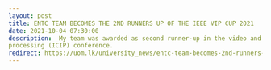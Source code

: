 ```yaml
---
layout: post
title: ENTC TEAM BECOMES THE 2ND RUNNERS UP OF THE IEEE VIP CUP 2021
date: 2021-10-04 07:30:00
description:  My team was awarded as second runner-up in the video and image processing cup (2021) at IEEE international conference on image
processing (ICIP) conference.
redirect: https://uom.lk/university_news/entc-team-becomes-2nd-runners-ieee-video-and-image-processing-cup-2021
---
```

